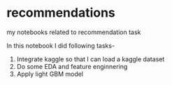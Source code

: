 # recommendations
my notebooks related to recommendation task

In this notebook I did following tasks-
1. Integrate kaggle so that I can load a kaggle dataset
2. Do some EDA and feature enginnering
3. Apply light GBM model
